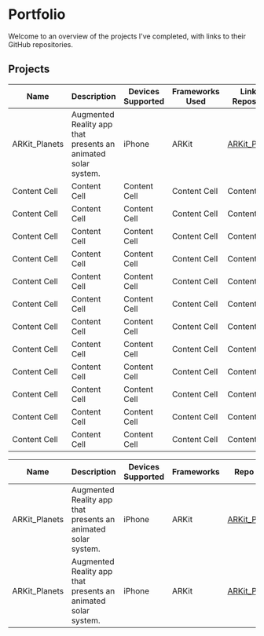 # Portfolio

Welcome to an overview of the projects I've completed, with links to their GitHub repositories.

## Projects

| Name  | Description | Devices Supported | Frameworks Used | Link to Repository | GIF |
| ------------- | ------------- | ------------- | ------------- | ------------- | ------------- |
| ARKit_Planets | Augmented Reality app that presents an animated solar system.  | iPhone  | ARKit  | [ARKit_Planets](https://github.com/IJkeBotman/ARKit_Planets)  | ![AR Solar System](https://github.com/IJkeBotman/Portfolio/blob/master/Images/ARKit_Planets.gif)  |
| Content Cell  | Content Cell  | Content Cell  | Content Cell  | Content Cell  | ![Alt Text](https://github.com/IJkeBotman/Portfolio/blob/master/Images/BullsEye.gif)  |
| Content Cell  | Content Cell  | Content Cell  | Content Cell  | Content Cell  | ![Alt Text](https://github.com/IJkeBotman/Portfolio/blob/master/Images/ARKit_Planets.gif)  |
| Content Cell  | Content Cell  | Content Cell  | Content Cell  | Content Cell  | ![Alt Text](https://github.com/IJkeBotman/Portfolio/blob/master/Images/BullsEye.gif)  |
| Content Cell  | Content Cell  | Content Cell  | Content Cell  | Content Cell  | ![Alt Text](https://github.com/IJkeBotman/Portfolio/blob/master/Images/ARKit_Planets.gif)  |
| Content Cell  | Content Cell  | Content Cell  | Content Cell  | Content Cell  | ![Alt Text](https://github.com/IJkeBotman/Portfolio/blob/master/Images/BullsEye.gif)  |
| Content Cell  | Content Cell  | Content Cell  | Content Cell  | Content Cell  | ![Alt Text](https://github.com/IJkeBotman/Portfolio/blob/master/Images/ARKit_Planets.gif)  |
| Content Cell  | Content Cell  | Content Cell  | Content Cell  | Content Cell  | ![Alt Text](https://github.com/IJkeBotman/Portfolio/blob/master/Images/BullsEye.gif)  |
| Content Cell  | Content Cell  | Content Cell  | Content Cell  | Content Cell  | ![Alt Text](https://github.com/IJkeBotman/Portfolio/blob/master/Images/ARKit_Planets.gif)  |
| Content Cell  | Content Cell  | Content Cell  | Content Cell  | Content Cell  | ![Alt Text](https://github.com/IJkeBotman/Portfolio/blob/master/Images/BullsEye.gif)  |
| Content Cell  | Content Cell  | Content Cell  | Content Cell  | Content Cell  | ![Alt Text](https://github.com/IJkeBotman/Portfolio/blob/master/Images/ARKit_Planets.gif)  |
| Content Cell  | Content Cell  | Content Cell  | Content Cell  | Content Cell  | ![Alt Text](https://github.com/IJkeBotman/Portfolio/blob/master/Images/BullsEye.gif)  |
| Content Cell  | Content Cell  | Content Cell  | Content Cell  | Content Cell  | ![Alt Text](https://github.com/IJkeBotman/Portfolio/blob/master/Images/ARKit_Planets.gif)  |



|    Name    |    Description    |    Devices Supported    |    Frameworks    |    Repo Link    |    Image    |
|    -------------    |    -------------    |    -------------    |    -------------    |    -------------    |  -------------       |
|    ARKit_Planets    |    Augmented Reality app that presents an animated solar system.    |    iPhone    |    ARKit    |    [ARKit_Planets](https://github.com/IJkeBotman/ARKit_Planets)    |    ![AR Solar System](https://github.com/IJkeBotman/Portfolio/blob/master/Images/ARKit_Planets.gif)    |
|    ARKit_Planets    |    Augmented Reality app that presents an animated solar system.    |    iPhone    |    ARKit    |    [ARKit_Planets](https://github.com/IJkeBotman/ARKit_Planets)    |    ![AR Solar System](https://github.com/IJkeBotman/Portfolio/blob/master/Images/ARKit_Planets.gif)    |

